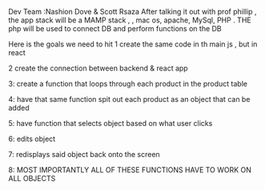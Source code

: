 Dev Team :Nashion Dove & Scott Rsaza
After talking it out with prof phillip , the app stack will be a MAMP stack ,  , mac os, apache, MySql, PHP .
THE php will be used to connect DB and perform functions on the DB 


Here is the goals we need to hit 
1 create the same code in th main js , but in react 

2 create the connection between backend & react app

3: create a function that loops through each product in the product table 

4: have that same function spit out each product as an object that can be added 

5: have function that selects object based on what user clicks

6: edits object 

7: redisplays said object back onto the screen 

8: MOST IMPORTANTLY ALL OF THESE FUNCTIONS HAVE TO WORK ON ALL OBJECTS 
